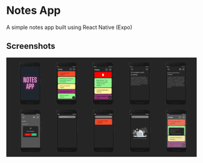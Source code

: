 # Notes App

A simple notes app built using React Native (Expo)

## Screenshots

![Alt text](./previews/Screens.png)
